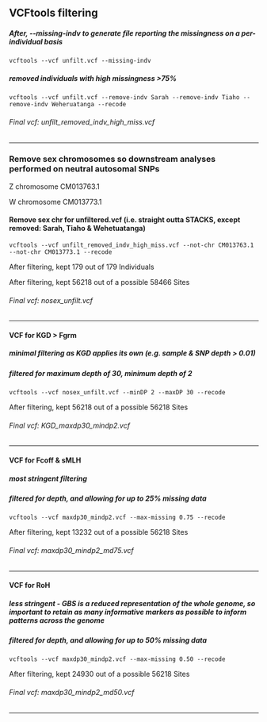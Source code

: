 ## VCFtools filtering




##### After, --missing-indv to generate file reporting the missingness on a per-individual basis

`vcftools --vcf unfilt.vcf --missing-indv`

##### removed individuals with high missingness >75%

`vcftools --vcf unfilt.vcf --remove-indv Sarah --remove-indv Tiaho --remove-indv Weheruatanga --recode`

###### Final vcf: unfilt_removed_indv_high_miss.vcf

***

### Remove sex chromosomes so downstream analyses performed on neutral autosomal SNPs

Z chromosome CM013763.1

W chromosome CM013773.1


#### Remove sex chr for unfiltered.vcf (i.e. straight outta STACKS, except removed: Sarah, Tiaho & Wehetuatanga)

`vcftools --vcf unfilt_removed_indv_high_miss.vcf --not-chr CM013763.1 --not-chr CM013773.1 --recode`

After filtering, kept 179 out of 179 Individuals

After filtering, kept 56218 out of a possible 58466 Sites

###### Final vcf: nosex_unfilt.vcf

***

#### VCF for KGD > Fgrm
##### minimal filtering as KGD applies its own (e.g. sample & SNP depth > 0.01)
##### filtered for maximum depth of 30, minimum depth of 2

`vcftools --vcf nosex_unfilt.vcf --minDP 2 --maxDP 30 --recode`

After filtering, kept 56218 out of a possible 56218 Sites

###### Final vcf: KGD_maxdp30_mindp2.vcf

***

#### VCF for Fcoff & sMLH 
##### most stringent filtering
##### filtered for depth, and allowing for up to 25% missing data

`vcftools --vcf maxdp30_mindp2.vcf --max-missing 0.75 --recode`

After filtering, kept 13232 out of a possible 56218 Sites

###### Final vcf: maxdp30_mindp2_md75.vcf

***

#### VCF for RoH 
##### less stringent - GBS is a reduced representation of the whole genome, so important to retain as many informative markers as possible to inform patterns across the genome
##### filtered for depth, and allowing for up to 50% missing data

`vcftools --vcf maxdp30_mindp2.vcf --max-missing 0.50 --recode`

After filtering, kept 24930 out of a possible 56218 Sites

###### Final vcf: maxdp30_mindp2_md50.vcf

***
